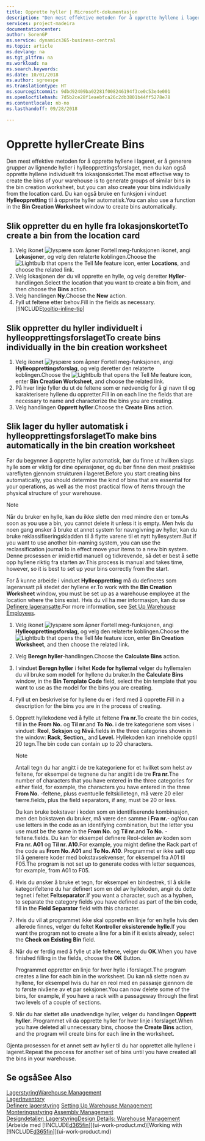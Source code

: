 ```yaml
---
title: Opprette hyller | Microsoft-dokumentasjon
description: "Den mest effektive metoden for å opprette hyllene i lageret, er å generere grupper av lignende hyller i hylleopprettingsforslaget, men du kan også opprette hyllene individuelt."
services: project-madeira
documentationcenter: 
author: SorenGP
ms.service: dynamics365-business-central
ms.topic: article
ms.devlang: na
ms.tgt_pltfrm: na
ms.workload: na
ms.search.keywords: 
ms.date: 10/01/2018
ms.author: sgroespe
ms.translationtype: HT
ms.sourcegitcommit: 9dbd92409ba02281f008246194f3ce0c53e4e001
ms.openlocfilehash: 7d5b2ce28f1eaebfca26c2db3801b44ff5278e78
ms.contentlocale: nb-no
ms.lasthandoff: 09/28/2018

---
```

# <a name="create-bins"></a><span data-ttu-id="764e2-103">Opprette hyller</span><span class="sxs-lookup"><span data-stu-id="764e2-103">Create Bins</span></span>
<span data-ttu-id="764e2-104">Den mest effektive metoden for å opprette hyllene i lageret, er å generere grupper av lignende hyller i hylleopprettingsforslaget, men du kan også opprette hyllene individuelt fra lokasjonskortet.</span><span class="sxs-lookup"><span data-stu-id="764e2-104">The most effective way to create the bins of your warehouse is to generate groups of similar bins in the bin creation worksheet, but you can also create your bins individually from the location card.</span></span> <span data-ttu-id="764e2-105">Du kan også bruke en funksjon i vinduet **Hylleoppretting** til å opprette hyller automatisk.</span><span class="sxs-lookup"><span data-stu-id="764e2-105">You can also use a function in the **Bin Creation Worksheet** window to create bins automatically.</span></span>  

## <a name="to-create-a-bin-from-the-location-card"></a><span data-ttu-id="764e2-106">Slik oppretter du en hylle fra lokasjonskortet</span><span class="sxs-lookup"><span data-stu-id="764e2-106">To create a bin from the location card</span></span>  
1.  <span data-ttu-id="764e2-107">Velg ikonet ![lyspære som åpner Fortell meg-funksjonen](media/ui-search/search_small.png "Fortell hva du vil gjøre") ikonet, angi **Lokasjoner**, og velg den relaterte koblingen.</span><span class="sxs-lookup"><span data-stu-id="764e2-107">Choose the ![Lightbulb that opens the Tell Me feature](media/ui-search/search_small.png "Tell me what you want to do") icon, enter **Locations**, and choose the related link.</span></span>  
2.  <span data-ttu-id="764e2-108">Velg lokasjonen der du vil opprette en hylle, og velg deretter **Hyller**-handlingen.</span><span class="sxs-lookup"><span data-stu-id="764e2-108">Select the location that you want to create a bin from, and then choose the **Bins** action.</span></span>  
3. <span data-ttu-id="764e2-109">Velg handlingen **Ny**.</span><span class="sxs-lookup"><span data-stu-id="764e2-109">Choose the **New** action.</span></span>
4. <span data-ttu-id="764e2-110">Fyll ut feltene etter behov.</span><span class="sxs-lookup"><span data-stu-id="764e2-110">Fill in the fields as necessary.</span></span> [!INCLUDE[tooltip-inline-tip](includes/tooltip-inline-tip_md.md)]  

## <a name="to-create-bins-individually-in-the-bin-creation-worksheet"></a><span data-ttu-id="764e2-111">Slik oppretter du hyller individuelt i hylleopprettingsforslaget</span><span class="sxs-lookup"><span data-stu-id="764e2-111">To create bins individually in the bin creation worksheet</span></span>  
1.  <span data-ttu-id="764e2-112">Velg ikonet ![lyspære som åpner Fortell meg-funksjonen](media/ui-search/search_small.png "Fortell hva du vil gjøre"), angi **Hylleopprettingsforslag**, og velg deretter den relaterte koblingen.</span><span class="sxs-lookup"><span data-stu-id="764e2-112">Choose the ![Lightbulb that opens the Tell Me feature](media/ui-search/search_small.png "Tell me what you want to do") icon, enter **Bin Creation Worksheet**, and choose the related link.</span></span>  
2.  <span data-ttu-id="764e2-113">På hver linje fyller du ut de feltene som er nødvendig for å gi navn til og karakterisere hyllene du oppretter.</span><span class="sxs-lookup"><span data-stu-id="764e2-113">Fill in on each line the fields that are necessary to name and characterize the bins you are creating.</span></span>  
3.  <span data-ttu-id="764e2-114">Velg handlingen **Opprett hyller**.</span><span class="sxs-lookup"><span data-stu-id="764e2-114">Choose the **Create Bins** action.</span></span>  

## <a name="to-make-bins-automatically-in-the-bin-creation-worksheet"></a><span data-ttu-id="764e2-115">Slik lager du hyller automatisk i hylleopprettingsforslaget</span><span class="sxs-lookup"><span data-stu-id="764e2-115">To make bins automatically in the bin creation worksheet</span></span>  
<span data-ttu-id="764e2-116">Før du begynner å opprette hyller automatisk, bør du finne ut hvilken slags hylle som er viktig for dine operasjoner, og du bør finne den mest praktiske vareflyten gjennom strukturen i lageret.</span><span class="sxs-lookup"><span data-stu-id="764e2-116">Before you start creating bins automatically, you should determine the kind of bins that are essential for your operations, as well as the most practical flow of items through the physical structure of your warehouse.</span></span>  

> [!NOTE]  
>  <span data-ttu-id="764e2-117">Når du bruker en hylle, kan du ikke slette den med mindre den er tom.</span><span class="sxs-lookup"><span data-stu-id="764e2-117">As soon as you use a bin, you cannot delete it unless it is empty.</span></span> <span data-ttu-id="764e2-118">Men hvis du noen gang ønsker å bruke et annet system for navngivning av hyller, kan du bruke reklassifiseringskladden til å flytte varene til et nytt hyllesystem.</span><span class="sxs-lookup"><span data-stu-id="764e2-118">But if you want to use another bin-naming system, you can use the reclassification journal to in effect move your items to a new bin system.</span></span> <span data-ttu-id="764e2-119">Denne prosessen er imidlertid manuell og tidkrevende, så det er best å sette opp hyllene riktig fra starten av.</span><span class="sxs-lookup"><span data-stu-id="764e2-119">This process is manual and takes time, however, so it is best to set up your bins correctly from the start.</span></span>  

<span data-ttu-id="764e2-120">For å kunne arbeide i vinduet **Hylleoppretting** må du defineres som lageransatt på stedet der hyllene er.</span><span class="sxs-lookup"><span data-stu-id="764e2-120">To work with the **Bin Creation Worksheet** window, you must be set up as a warehouse employee at the location where the bins exist.</span></span> <span data-ttu-id="764e2-121">Hvis du vil ha mer informasjon, kan du se [Definere lageransatte](warehouse-how-to-set-up-warehouse-employees.md).</span><span class="sxs-lookup"><span data-stu-id="764e2-121">For more information, see [Set Up Warehouse Employees](warehouse-how-to-set-up-warehouse-employees.md).</span></span>    

1.  <span data-ttu-id="764e2-122">Velg ikonet ![lyspære som åpner Fortell meg-funksjonen](media/ui-search/search_small.png "Fortell hva du vil gjøre"), angi **Hylleopprettingsforslag**, og velg den relaterte koblingen.</span><span class="sxs-lookup"><span data-stu-id="764e2-122">Choose the ![Lightbulb that opens the Tell Me feature](media/ui-search/search_small.png "Tell me what you want to do") icon, enter **Bin Creation Worksheet**, and then choose the related link.</span></span>  
2.  <span data-ttu-id="764e2-123">Velg **Beregn hyller**-handlingen.</span><span class="sxs-lookup"><span data-stu-id="764e2-123">Choose the **Calculate Bins** action.</span></span>
3. <span data-ttu-id="764e2-124">I vinduet **Beregn hyller** i feltet **Kode for hyllemal** velger du hyllemalen du vil bruke som modell for hyllene du bruker.</span><span class="sxs-lookup"><span data-stu-id="764e2-124">In the **Calculate Bins** window, in the **Bin Template Code** field, select the bin template that you want to use as the model for the bins you are creating.</span></span>
4.  <span data-ttu-id="764e2-125">Fyll ut en beskrivelse for hyllene du er i ferd med å opprette.</span><span class="sxs-lookup"><span data-stu-id="764e2-125">Fill in a description for the bins you are in the process of creating.</span></span>  
5.  <span data-ttu-id="764e2-126">Opprett hyllekodene ved å fylle ut feltene **Fra nr.**</span><span class="sxs-lookup"><span data-stu-id="764e2-126">To create the bin codes, fill in the **From No.**</span></span> <span data-ttu-id="764e2-127">og **Til nr.**</span><span class="sxs-lookup"><span data-stu-id="764e2-127">and **To No.**</span></span> <span data-ttu-id="764e2-128">i de tre kategoriene som vises i vinduet: **Reol**, **Seksjon** og **Nivå.**</span><span class="sxs-lookup"><span data-stu-id="764e2-128">fields in the three categories shown in the window: **Rack**, **Section,**, and **Level.**</span></span> <span data-ttu-id="764e2-129">Hyllekoden kan inneholde opptil 20 tegn.</span><span class="sxs-lookup"><span data-stu-id="764e2-129">The bin code can contain up to 20 characters.</span></span>  

    > [!NOTE]  
    >  <span data-ttu-id="764e2-130">Antall tegn du har angitt i de tre kategoriene for et hvilket som helst av feltene, for eksempel de tegnene du har angitt i de tre **Fra nr.**</span><span class="sxs-lookup"><span data-stu-id="764e2-130">The number of characters that you have entered in the three categories for either field, for example, the characters you have entered in the three **From No.**</span></span> <span data-ttu-id="764e2-131">-feltene, pluss eventuelle feltskilletegn, må være 20 eller færre.</span><span class="sxs-lookup"><span data-stu-id="764e2-131">fields, plus the field separators, if any, must be 20 or less.</span></span>  

     <span data-ttu-id="764e2-132">Du kan bruke bokstaver i koden som en identifiserende kombinasjon, men den bokstaven du bruker, må være den samme i **Fra nr.**- og</span><span class="sxs-lookup"><span data-stu-id="764e2-132">You can use letters in the code as an identifying combination, but the letter you use must be the same in the **From No.**</span></span> <span data-ttu-id="764e2-133">og **Til nr.**</span><span class="sxs-lookup"><span data-stu-id="764e2-133">and **To No.**</span></span> <span data-ttu-id="764e2-134">-feltene.</span><span class="sxs-lookup"><span data-stu-id="764e2-134">fields.</span></span> <span data-ttu-id="764e2-135">Du kan for eksempel definere Reol-delen av koden som **Fra nr. A01** og **Til nr. A10**.</span><span class="sxs-lookup"><span data-stu-id="764e2-135">For example, you might define the Rack part of the code as **From No. A01** and **To No. A10**.</span></span> <span data-ttu-id="764e2-136">Programmet er ikke satt opp til å generere koder med bokstavsekvenser, for eksempel fra A01 til F05.</span><span class="sxs-lookup"><span data-stu-id="764e2-136">The program is not set up to generate codes with letter sequences, for example, from A01 to F05.</span></span>  

6.  <span data-ttu-id="764e2-137">Hvis du ønsker å bruke et tegn, for eksempel en bindestrek, til å skille kategorifeltene du har definert som en del av hyllekoden, angir du dette tegnet i feltet **Feltseparator**.</span><span class="sxs-lookup"><span data-stu-id="764e2-137">If you want a character, such as a hyphen, to separate the category fields you have defined as part of the bin code, fill in the **Field Separator** field with this character.</span></span>  
7.  <span data-ttu-id="764e2-138">Hvis du vil at programmet ikke skal opprette en linje for en hylle hvis den allerede finnes, velger du feltet **Kontroller eksisterende hylle**.</span><span class="sxs-lookup"><span data-stu-id="764e2-138">If you want the program not to create a line for a bin if it exists already, select the **Check on Existing Bin** field.</span></span>  
8. <span data-ttu-id="764e2-139">Når du er ferdig med å fylle ut alle feltene, velger du **OK**.</span><span class="sxs-lookup"><span data-stu-id="764e2-139">When you have finished filling in the fields, choose the **OK** Button.</span></span>

    <span data-ttu-id="764e2-140">Programmet oppretter en linje for hver hylle i forslaget.</span><span class="sxs-lookup"><span data-stu-id="764e2-140">The program creates a line for each bin in the worksheet.</span></span> <span data-ttu-id="764e2-141">Du kan nå slette noen av hyllene, for eksempel hvis du har en reol med en passasje gjennom de to første nivåene av et par seksjoner.</span><span class="sxs-lookup"><span data-stu-id="764e2-141">You can now delete some of the bins, for example, if you have a rack with a passageway through the first two levels of a couple of sections.</span></span>  

9. <span data-ttu-id="764e2-142">Når du har slettet alle unødvendige hyller, velger du handlingen **Opprett hyller**. Programmet vil da opprette hyller for hver linje i forslaget.</span><span class="sxs-lookup"><span data-stu-id="764e2-142">When you have deleted all unnecessary bins, choose the **Create Bins** action, and the program will create bins for each line in the worksheet.</span></span>  

<span data-ttu-id="764e2-143">Gjenta prosessen for et annet sett av hyller til du har opprettet alle hyllene i lageret.</span><span class="sxs-lookup"><span data-stu-id="764e2-143">Repeat the process for another set of bins until you have created all the bins in your warehouse.</span></span>  

## <a name="see-also"></a><span data-ttu-id="764e2-144">Se også</span><span class="sxs-lookup"><span data-stu-id="764e2-144">See Also</span></span>  
[<span data-ttu-id="764e2-145">Lagerstyring</span><span class="sxs-lookup"><span data-stu-id="764e2-145">Warehouse Management</span></span>](warehouse-manage-warehouse.md)  
[<span data-ttu-id="764e2-146">Lager</span><span class="sxs-lookup"><span data-stu-id="764e2-146">Inventory</span></span>](inventory-manage-inventory.md)  
<span data-ttu-id="764e2-147">[Definere lagerstyring](warehouse-setup-warehouse.md)   </span><span class="sxs-lookup"><span data-stu-id="764e2-147">[Setting Up Warehouse Management](warehouse-setup-warehouse.md)   </span></span>  
<span data-ttu-id="764e2-148">[Monteringsstyring](assembly-assemble-items.md)  </span><span class="sxs-lookup"><span data-stu-id="764e2-148">[Assembly Management](assembly-assemble-items.md)  </span></span>  
[<span data-ttu-id="764e2-149">Designdetaljer: Lagerstyring</span><span class="sxs-lookup"><span data-stu-id="764e2-149">Design Details: Warehouse Management</span></span>](design-details-warehouse-management.md)  
<span data-ttu-id="764e2-150">[Arbeide med [!INCLUDE[d365fin](includes/d365fin_md.md)]](ui-work-product.md)</span><span class="sxs-lookup"><span data-stu-id="764e2-150">[Working with [!INCLUDE[d365fin](includes/d365fin_md.md)]](ui-work-product.md)</span></span>


